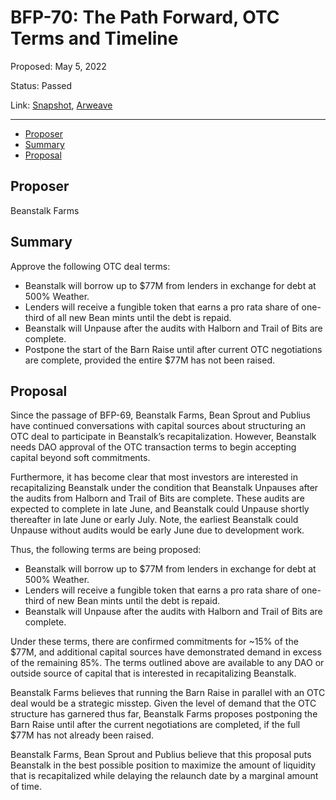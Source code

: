 # BFP-70: The Path Forward, OTC Terms and Timeline

Proposed: May 5, 2022

Status: Passed

Link: [Snapshot](https://snapshot.org/#/beanstalkfarms.eth/proposal/0x54fa850db378e89e78308d082230ca5c9cce921c892008c0d34fcc4c20b535f3), [Arweave](https://arweave.net/CdQ8bmQxmxOywMZ353C93LJgsQ451op9GL9vmL714Bw)

---

- [Proposer](#proposer)
- [Summary](#summary)
- [Proposal](#proposal)

## Proposer

Beanstalk Farms

## Summary

Approve the following OTC deal terms:

- Beanstalk will borrow up to $77M from lenders in exchange for debt at 500% Weather.
- Lenders will receive a fungible token that earns a pro rata share of one-third of all new Bean mints until the debt is repaid.
- Beanstalk will Unpause after the audits with Halborn and Trail of Bits are complete.
- Postpone the start of the Barn Raise until after current OTC negotiations are complete, provided the entire $77M has not been raised.

## Proposal

Since the passage of BFP-69, Beanstalk Farms, Bean Sprout and Publius have continued conversations with capital sources about structuring an OTC deal to participate in Beanstalk’s recapitalization. However, Beanstalk needs DAO approval of the OTC transaction terms to begin accepting capital beyond soft commitments.

Furthermore, it has become clear that most investors are interested in recapitalizing Beanstalk under the condition that Beanstalk Unpauses after the audits from Halborn and Trail of Bits are complete. These audits are expected to complete in late June, and Beanstalk could Unpause shortly thereafter in late June or early July. Note, the earliest Beanstalk could Unpause without audits would be early June due to development work.

Thus, the following terms are being proposed:

- Beanstalk will borrow up to $77M from lenders in exchange for debt at 500% Weather.
- Lenders will receive a fungible token that earns a pro rata share of one-third of new Bean mints until the debt is repaid.
- Beanstalk will Unpause after the audits with Halborn and Trail of Bits are complete.

Under these terms, there are confirmed commitments for ~15% of the $77M, and additional capital sources have demonstrated demand in excess of the remaining 85%. The terms outlined above are available to any DAO or outside source of capital that is interested in recapitalizing Beanstalk.

Beanstalk Farms believes that running the Barn Raise in parallel with an OTC deal would be a strategic misstep. Given the level of demand that the OTC structure has garnered thus far, Beanstalk Farms proposes postponing the Barn Raise until after the current negotiations are completed, if the full $77M has not already been raised.

Beanstalk Farms, Bean Sprout and Publius believe that this proposal puts Beanstalk in the best possible position to maximize the amount of liquidity that is recapitalized while delaying the relaunch date by a marginal amount of time.
